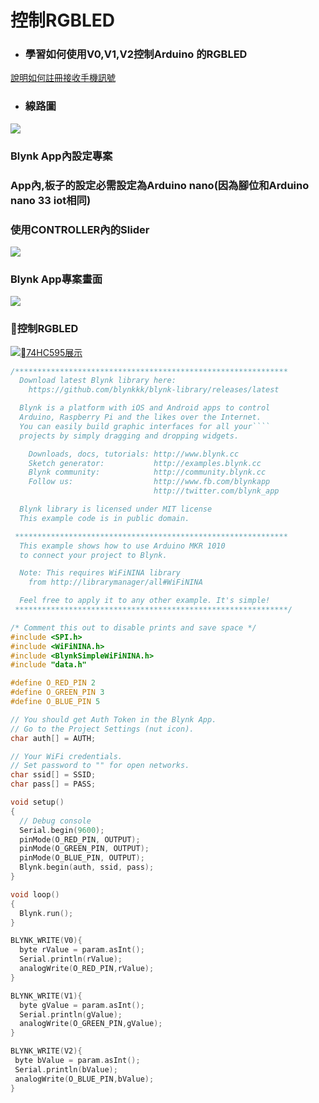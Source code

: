 # 控制RGBLED
- ### 學習如何使用V0,V1,V2控制Arduino 的RGBLED
[說明如何註冊接收手機訊號](https://docs.blynk.io/en/getting-started/using-virtual-pins-to-control-physical-devices#the-blynk_write-vpin-function)

- ### 線路圖

![](RGBLED_bb.png)

### Blynk App內設定專案
### App內,板子的設定必需設定為Arduino nano(因為腳位和Arduino nano 33 iot相同)

### 使用CONTROLLER內的Slider
![](IMG_BC7C8027E182-1.jpeg)

### Blynk App專案畫面 
![](IMG_1A0E3B476625-1.jpeg)

### 控制RGBLED
[![74HC595展示](https://img.youtube.com/vi/Rp4pIS_umRo/1.jpg)](https://youtu.be/Rp4pIS_umRo)





```C++
/*************************************************************
  Download latest Blynk library here:
    https://github.com/blynkkk/blynk-library/releases/latest

  Blynk is a platform with iOS and Android apps to control
  Arduino, Raspberry Pi and the likes over the Internet.
  You can easily build graphic interfaces for all your````
  projects by simply dragging and dropping widgets.

    Downloads, docs, tutorials: http://www.blynk.cc
    Sketch generator:           http://examples.blynk.cc
    Blynk community:            http://community.blynk.cc
    Follow us:                  http://www.fb.com/blynkapp
                                http://twitter.com/blynk_app

  Blynk library is licensed under MIT license
  This example code is in public domain.

 *************************************************************
  This example shows how to use Arduino MKR 1010
  to connect your project to Blynk.

  Note: This requires WiFiNINA library
    from http://librarymanager/all#WiFiNINA

  Feel free to apply it to any other example. It's simple!
 *************************************************************/

/* Comment this out to disable prints and save space */
#include <SPI.h>
#include <WiFiNINA.h>
#include <BlynkSimpleWiFiNINA.h>
#include "data.h"

#define O_RED_PIN 2
#define O_GREEN_PIN 3
#define O_BLUE_PIN 5

// You should get Auth Token in the Blynk App.
// Go to the Project Settings (nut icon).
char auth[] = AUTH;

// Your WiFi credentials.
// Set password to "" for open networks.
char ssid[] = SSID;
char pass[] = PASS;

void setup()
{
  // Debug console
  Serial.begin(9600);
  pinMode(O_RED_PIN, OUTPUT);
  pinMode(O_GREEN_PIN, OUTPUT);
  pinMode(O_BLUE_PIN, OUTPUT);  
  Blynk.begin(auth, ssid, pass); 
}

void loop()
{
  Blynk.run();
}

BLYNK_WRITE(V0){
  byte rValue = param.asInt();
  Serial.println(rValue);
  analogWrite(O_RED_PIN,rValue);
}

BLYNK_WRITE(V1){
  byte gValue = param.asInt();
  Serial.println(gValue);
  analogWrite(O_GREEN_PIN,gValue);
}

BLYNK_WRITE(V2){
 byte bValue = param.asInt();
 Serial.println(bValue);
 analogWrite(O_BLUE_PIN,bValue);
}

```


